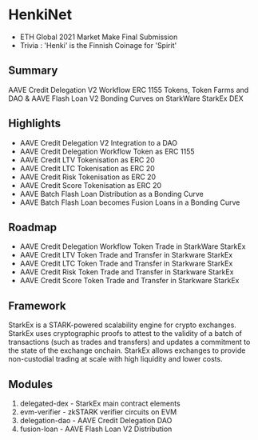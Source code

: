 # HenkiNet
- ETH Global 2021 Market Make Final Submission 
- Trivia : 'Henki' is the Finnish Coinage for 'Spirit'

## Summary
AAVE Credit Delegation V2 Workflow ERC 1155 Tokens, Token Farms and DAO & AAVE Flash Loan V2 Bonding Curves on StarkWare StarkEx DEX

## Highlights 
- AAVE Credit Delegation V2 Integration to a DAO
- AAVE Credit Delegation Workflow Token as ERC 1155
- AAVE Credit LTV Tokenisation as ERC 20
- AAVE Credit LTC Tokenisation as ERC 20
- AAVE Credit Risk Tokenisation as ERC 20
- AAVE Credit Score Tokenisation as ERC 20
- AAVE Batch Flash Loan Distribution as a Bonding Curve
- AAVE Batch Flash Loan becomes Fusion Loans in a Bonding Curve

## Roadmap
- AAVE Credit Delegation Workflow Token Trade in StarkWare StarkEx
- AAVE Credit LTV Token Trade and Transfer in Starkware StarkEx
- AAVE Credit LTC Token Trade and Transfer in Starkware StarkEx
- AAVE Credit Risk Token Trade and Transfer in Starkware StarkEx
- AAVE Credit Score Token Trade and Transfer in Starkware StarkEx

## Framework

StarkEx is a STARK-powered scalability engine for crypto exchanges. StarkEx uses cryptographic proofs to attest to the validity of a batch of transactions (such as trades and transfers) and updates a commitment to the state of the exchange onchain. StarkEx allows exchanges to provide non-custodial trading at scale with high liquidity and lower costs.

## Modules

1. delegated-dex - StarkEx main contract elements
2. evm-verifier - zkSTARK verifier circuits on EVM
3. delegation-dao - AAVE Credit Delegation DAO
4. fusion-loan - AAVE Flash Loan V2 Distribution
